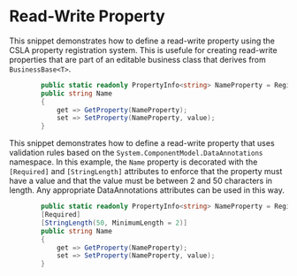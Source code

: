 # Read-Write Property

This snippet demonstrates how to define a read-write property using the CSLA property registration system. This is usefule for creating read-write properties that are part of an editable business class that derives from `BusinessBase<T>`.

```csharp
        public static readonly PropertyInfo<string> NameProperty = RegisterProperty<string>(nameof(Name));
        public string Name
        {
            get => GetProperty(NameProperty);
            set => SetProperty(NameProperty, value);
        }
```

This snippet demonstrates how to define a read-write property that uses validation rules based on the `System.ComponentModel.DataAnnotations` namespace. In this example, the `Name` property is decorated with the `[Required]` and `[StringLength]` attributes to enforce that the property must have a value and that the value must be between 2 and 50 characters in length. Any appropriate DataAnnotations attributes can be used in this way.

```csharp
        public static readonly PropertyInfo<string> NameProperty = RegisterProperty<string>(nameof(Name));
        [Required]
        [StringLength(50, MinimumLength = 2)]
        public string Name
        {
            get => GetProperty(NameProperty);
            set => SetProperty(NameProperty, value);
        }
```
